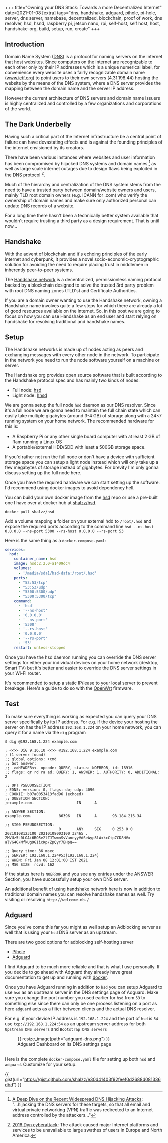 +++
title="Owning your DNS Stack: Towards a more Decentralized Internet"
date=2021-01-08
[extra]
tags="dns, handshake, adguard, pihole, pi-hole, server, dns server, namebase, decentralized, blockchain, proof of work, dns resolver, hsd, hsnd, raspberry pi, jetson nano, rpi, self-host, self host, host, handshake-org, build, setup, run, create"
+++

## Introduction

Domain Name System ([DNS][9]) is a protocol for naming servers on the internet that host
websites. Since computers on the internet are recognizable to each other 
only by their IP addresses which is a unique numerical label, for convenience
every website uses a fairly recognizable domain name (www.ietf.org) to
point users to their own servers (4.31.198.44) hosting the website by the means
of the DNS system, where a DNS server provides the mapping between the domain
name and the server IP address.

However the current architecture of DNS servers and domain name issuers is highly 
centralized and controlled by a few organizations and corporations of the world.

<!-- more -->

## The Dark Underbelly

Having such a critical part of the Internet infrastructure be a central point
of failure can have devastating effects and is against the founding principles
of the internet envisioned by its creators.

There have been various instances where websites and user information has been 
compromised by hijacked DNS systems and domain names [^fn-1] as well as large scale
internet outages due to design flaws being exploited in the DNS protocol [^fn-2].

Much of the hierarchy and centralization of the DNS system stems from the need to
have a trusted party between domain/website owners and users, mainly TLD root domain
owners (e.g. ICANN for .com) who verify the ownership of domain names and make sure
only authorized personal can update DNS records of a website.

For a long time there hasn't been a technically better system available that wouldn't
require trusting a third party as a design requirement. That is until now…

## Handshake

With the advent of blockchain and it's echoing principles of the early internet
and cyberpunk, it provides a novel socio-economic-cryptographic solution for avoiding
the need to require placing trust in middlemen in inherently peer-to-peer systems.

The [Handshake network][3] is a decentralized, permissionless naming protocol
backed by a blockchain designed to solve the trusted 3rd party
problem with root DNS naming zones (TLD's) and Certificate Authorities.

If you are a domain owner wanting to use the Handshake network, owning a
Handshake name involves quite a few steps
for which there are already a lot of good resources available on the internet.
So, in this post we are going to focus on how you can use Handshake as an end user
and start relying on handshake for resolving traditional and handshake names.

## Setup

The Handshake networks is made up of nodes acting as peers and exchanging messages
with every other node in the network. To participate in the network you need to
run the node software yourself on a machine or server.

The Handshake org provides open source software that is
built according to the Handshake protocol spec and has mainly two kinds of nodes:

* Full node: [hsd][4]
* Light node: [hnsd][5]

We are gonna setup the full node `hsd` daemon as our DNS resolver. 
Since it's a full node we are gonna need to maintain the full chain state which
can easily take multiple gigabytes (around 3-4 GB) of storage along with a 24×7 running system
on your home network. The recommended hardware for this is:

* A Raspberry Pi or any other single board computer with at least 2 GB of Ram running a Linux OS
* A portable/external HDD/SDD with least a 500GB storage space.

If you'd rather not run the full node or don't have a device with sufficient storage
space you can setup a light node instead which will only take up a few megabytes
of storage instead of gigabytes. For brevity I'm only gonna discuss setting up
the full node here.

Once you have the required hardware we can start setting up the software. I'd
recommend using docker images to avoid dependency hell.

You can build your own docker image from the [hsd][4] repo or use a pre-built
one I have over at docker hub at [shalzz/hsd][7].

```
docker pull shalzz/hsd
```

Add a volume mapping a folder on your external hdd to `/root/.hsd` and expose the
required ports according to the command line
`hsd --ns-host 0.0.0.0 --ns-port 5300 --rs-host 0.0.0.0 --rs-port 53`

Here is the same thing as a `docker-compose.yaml`:

```yaml
services:
  hsd:
    container_name: hsd
    image: hsd:2.2.0-a1409dc4
    volumes:
      - '/media/sda1/hsd-data:/root/.hsd'
    ports:
      - "53:53/tcp"
      - "53:53/udp"
      - "5300:5300/udp"
      - "5300:5300/tcp"
    command:
      - 'hsd'
      - '--ns-host'
      - '0.0.0.0'
      - '--ns-port'
      - '5300'
      - '--rs-host'
      - '0.0.0.0'
      - '--rs-port'
      - '53'
    restart: unless-stopped
```

Once you have the hsd daemon running you can override the DNS server settings for either your
individual devices on your home network
(desktop, Smart TV) but it's better and easier to override the DNS server settings in
your Wi-Fi router.

It's recommended to setup a static IP/lease to your local server to prevent
breakage. Here's a guide to do so with the [OpenWrt][8] firmware.

## Test

To make sure everything is working as expected you can query your DNS server specifically
by its IP address. For e.g. if the device your hosting the server on has the IP
address `192.168.1.224` on your home network, you can query it for a name via the
`dig` program

```
$ dig @192.168.1.224 example.com

; <<>> DiG 9.16.10 <<>> @192.168.1.224 example.com
; (1 server found)
;; global options: +cmd
;; Got answer:
;; ->>HEADER<<- opcode: QUERY, status: NOERROR, id: 18916
;; flags: qr rd ra ad; QUERY: 1, ANSWER: 1, AUTHORITY: 0, ADDITIONAL: 2

;; OPT PSEUDOSECTION:
; EDNS: version: 0, flags: do; udp: 4096
; COOKIE: b07a0053413fad96 (echoed)
;; QUESTION SECTION:
;example.com.                   IN      A

;; ANSWER SECTION:
example.com.            86396   IN      A       93.184.216.34

;; SIG0 PSEUDOSECTION:
.                       0       ANY     SIG     0 253 0 0 20210108123100 20210108003100 32465 . 2MVUz5L0LOAi6RO5e2lZJTwmnSvVancyyVdSeAyp3lAxkcCtp7CD8HVx alVG4G/MfkUg9GIicKp/ZpQyY7BHpQ==

;; Query time: 36 msec
;; SERVER: 192.168.1.224#53(192.168.1.224)
;; WHEN: Fri Jan 08 12:01:00 IST 2021
;; MSG SIZE  rcvd: 162
```

If the status here is `NOERROR` and you see any entries under the ANSWER Section,
you have successfully setup your own DNS server.

An additional benefit of using handshake network here is now in addition to traditional
domain names you can resolve handshake names as well. Try visiting or resolving `http://welcome.nb./`

## Adguard

Since you've come this far you might as well setup an Adblocking server as well
that is using your `hsd` DNS server as an upstream.

There are two good options for adblocking self-hosting server
* [Pihole][10]
* [Adguard][11]

I find Adguard to be much more reliable and that is what I use personally.
If you decide to go ahead with Adguard they already have great documentation
to get up and running with [docker][12].

Once you have Adguard running in addition to `hsd` you can setup Adguard to use
`hsd` as an upstream server in the DNS settings page of Adguard.
Make sure you change the port number you used earlier for `hsd` from `53` to
something else since there can only be one process listening on a port as here
`adguard` acts as a filter between clients and the actual DNS resolver.

For e.g. if your device IP address is `192.168.1.224` and the port of `hsd` is `54`
use `tcp://192.168.1.224:54` as an upstream server address for both
`Upstream DNS servers` and `Bootstrap DNS servers`

<figure> {{ resize_image(path="adguard-dns.png") }}
<figcaption> Adguard Dashboard on its DNS settings page </figcaption>
<br/>
</figure>


Here is the complete `docker-compose.yaml` file for setting up both `hsd` and `adguard`.
Customize for your setup.

{{ gist(url="https://gist.github.com/shalzz/e30d41403f92feef0d2688d081336dbd") }}

[^fn-1]: [A Deep Dive on the Recent Widespread DNS Hijacking Attacks][1]:
    "...hijacking the DNS servers for these targets, so that all email and virtual private networking (VPN) traffic was redirected to an Internet address controlled by the attackers..."

[^fn-2]: [2016 Dyn cyberattack][2]: The attack caused major Internet platforms and services to be unavailable to large swathes of users in Europe and North America.

[1]: https://krebsonsecurity.com/2019/02/a-deep-dive-on-the-recent-widespread-dns-hijacking-attacks/
[2]: https://en.wikipedia.org/wiki/2016_Dyn_cyberattack
[3]: https://handshake.org/
[4]: https://github.com/handshake-org/hsd
[5]: https://github.com/handshake-org/hnsd
[6]: https://gist.github.com/shalzz/e30d41403f92feef0d2688d081336dbd
[7]: https://hub.docker.com/r/shalzz/hsd
[8]: https://openwrt.org/docs/guide-user/luci/static_ip
[9]: https://en.wikipedia.org/wiki/Domain_Name_System
[10]: https://pi-hole.net/
[11]: https://github.com/AdguardTeam/AdGuardHome
[12]: https://github.com/AdguardTeam/AdGuardHome/wiki/Docker
